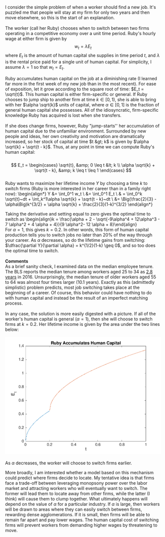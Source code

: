 I consider the simple problem of when a worker should find a new job. It's puzzled me that people will stay at my firm for only two years and then move elsewhere, so this is the start of an explanation.<br />
<br />
The worker (call her Ruby) chooses when to switch between two firms operating in a competitive economy over a unit time period. Ruby's hourly wage at either firm is given by $$w_t = \lambda E_t$$ where $E_t$ is the amount of human capital she supplies in time period $t$, and $\lambda$ is the rental price paid for a single unit of human capital. For simplicity, I assume $\lambda = 1$ so that $w_t = E_t$.<br />
<br />
Ruby accumulates human capital on the job at a diminishing rate (I learned far more in the first week of my new job than in the most recent). For ease of exposition, let it grow according to the square root of time: $E_t = \sqrt{t}$. This human capital is either firm-specific or general. If Ruby chooses to jump ship to another firm at time $k \in [0, 1)$, she is able to bring with her $\alpha \sqrt{k}$ units of capital, where $\alpha \in[0, 1]$ is the fraction of general human capital she possesses. All of the idiosyncratic, firm-specific knowledge Ruby has acquired is lost when she transfers.<br />
<br />
If she does change firms, however, Ruby "jump-starts'' her accumulation of human capital due to the unfamiliar environment. Surrounded by new people and ideas, her own creativity and motivation are dramatically increased, so her stock of capital at time $t &gt; k$ is given by $\alpha \sqrt{k} + \sqrt{t - k}$. Thus, at any point in time we can compute Ruby's human capital:<br />
&nbsp;$$ E_t = \begin{cases} \sqrt{t}, &amp; 0 \leq t &lt; k \\ \alpha \sqrt{k} + \sqrt{t - k}, &amp; k \leq t \leq 1 \end{cases} $$<br />
Ruby wants to maximize her lifetime income $Y$ by choosing a time $k$ to switch firms (Ruby is more interested in her career than in a family right now):
\begin{align*} 
Y &amp;= \int_0^1 w_t \\
&amp;= \int_0^1 E_t \\
&amp; = \int_0^k \sqrt{t}~dt + \int_k^1\alpha \sqrt{k} + \sqrt{t - k}~dt \\
&amp;= \Big(\frac{2}{3} - \alpha\Big)k^{3/2} + \alpha \sqrt{k} + \frac{2}{3}(1-k)^{3/2}
\end{align*}

Taking the derivative and setting equal to zero gives the optimal time to switch as \begin{align}k = \frac{\alpha + 2 - \sqrt{-9\alpha^4 + 12\alpha^3 - 7 \alpha^2 + 4 \alpha + 4}}{9 \alpha^2- 12 \alpha + 8}\end{align}<br />
For $\alpha = 1$, this gives $k = 0.2$. In other words, this form of human capital production tells you to switch jobs no later than 20% of the way through your career. As $\alpha$ decreases, so do the lifetime gains from switching: $\dfrac{\partial Y}{\partial \alpha} = k^{1/2}(1-k) \geq 0$, and so too does the optimal time to switch.<br />
<br />
<b>Comments</b><br />
As a brief sanity check, I examined data on the median employee tenure.&nbsp; The BLS reports the median tenure among workers aged 25 to 34 as <a href="https://www.bls.gov/news.release/pdf/tenure.pdf">2.8 years</a>&nbsp;in 2016. Unsurprisingly, the median tenure of older workers aged 55 to 64 was almost four times larger (10.1 years). Exactly as this (admittedly simplistic) problem predicts, most job switching takes place at the beginning of a career. Of course, this behavior could have nothing to do with human capital and instead be the result of an imperfect matching process. <br />
<br />
In any case, the solution is more easily digested with a picture. If all of the worker's human capital is general ($\alpha = 1$), then she will choose to switch firms at $k = 0.2$. Her lifetime income is given by the area under the two lines below:<br />
<br />
![png](images/2010-09-20-SwitchingFirms-switch.png)
<br />
<br />
As $\alpha$ decreases, the worker will choose to switch firms earlier.

More broadly, I am interested whether a model based on this mechanism could predict where firms decide to locate. My tentative idea is that firms face a trade-off between leveraging monopsony power over the labor market and attracting workers who will eventually want to switch. The former will lead them to locate away from other firms, while the latter (I think) will cause them to clump together. What ultimately happens will depend on the value of $\alpha$ for a particular industry. If $\alpha$ is large, then workers will be drawn to areas where they can easily switch between firms, rewarding dense agglomerations. If it is small, then firms will be able to remain far apart and pay lower wages. The human capital cost of switching firms will prevent workers from demanding higher wages by threatening to move.<br />
